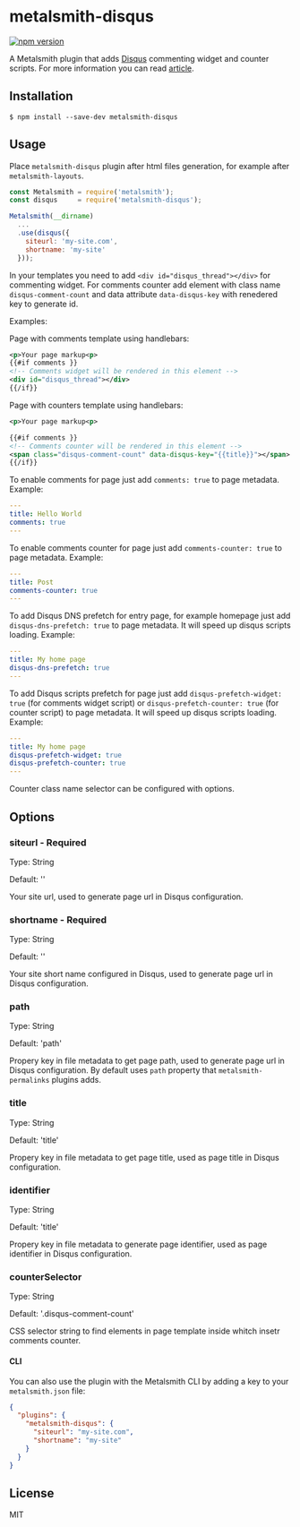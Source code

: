# metalsmith-disqus

[![npm version](https://badge.fury.io/js/metalsmith-disqus.svg)](https://badge.fury.io/js/metalsmith-disqus)

  A Metalsmith plugin that adds [Disqus](https://disqus.com/) commenting widget and counter scripts.
  For more information you can read [article](https://vitaliy-bobrov.github.io/blog/adding-comments-to-metalsmith/).

## Installation

    $ npm install --save-dev metalsmith-disqus

## Usage

Place `metalsmith-disqus` plugin after html files generation, for example after `metalsmith-layouts`.

```js
const Metalsmith = require('metalsmith');
const disqus     = require('metalsmith-disqus');

Metalsmith(__dirname)
  ...
  .use(disqus({
    siteurl: 'my-site.com',
    shortname: 'my-site'
  }));
```

  In your templates you need to add `<div id="disqus_thread"></div>` for commenting widget. For comments counter add element with class name `disqus-comment-count` and data attribute `data-disqus-key` with renedered key to generate id.

  Examples:

  Page with comments template using handlebars:
  ```xml
  <p>Your page markup<p>
  {{#if comments }}
  <!-- Comments widget will be rendered in this element -->
  <div id="disqus_thread"></div>
  {{/if}}
  ```

  Page with counters template using handlebars:
  ```xml
  <p>Your page markup<p>

  {{#if comments }}
  <!-- Comments counter will be rendered in this element -->
  <span class="disqus-comment-count" data-disqus-key="{{title}}"></span>
  {{/if}}
  ```

  To enable comments for page just add `comments: true` to page metadata.
    Example:

  ```yaml
  ---
  title: Hello World
  comments: true
  ---
  ```

  To enable comments counter for page just add `comments-counter: true` to page metadata.
    Example:

  ```yaml
  ---
  title: Post
  comments-counter: true
  ---
  ```

  To add Disqus DNS prefetch for entry page, for example homepage just add `disqus-dns-prefetch: true` to page metadata. It will speed up disqus scripts loading.
    Example:

  ```yaml
  ---
  title: My home page
  disqus-dns-prefetch: true
  ---
  ```

  To add Disqus scripts prefetch for page just add `disqus-prefetch-widget: true` (for comments widget script) or `disqus-prefetch-counter: true` (for counter script) to page metadata. It will speed up disqus scripts loading.
    Example:

  ```yaml
  ---
  title: My home page
  disqus-prefetch-widget: true
  disqus-prefetch-counter: true
  ---
  ```

Counter class name selector can be configured with options.

## Options

### siteurl - **Required**
  Type: String

  Default: ''

  Your site url, used to generate page url in Disqus configuration.

### shortname - **Required**
  Type: String

  Default: ''

  Your site short name configured in Disqus, used to generate page url in Disqus configuration.

### path
  Type: String

  Default: 'path'

  Propery key in file metadata to get page path, used to generate page url in Disqus configuration. By default uses `path` property that `metalsmith-permalinks` plugins adds.

### title
  Type: String

  Default: 'title'

  Propery key in file metadata to get page title, used as page title in Disqus configuration.

### identifier
  Type: String

  Default: 'title'

  Propery key in file metadata to generate page identifier, used as page identifier in Disqus configuration.

### counterSelector
  Type: String

  Default: '.disqus-comment-count'

  CSS selector string to find elements in page template inside whitch insetr comments counter.

#### CLI

  You can also use the plugin with the Metalsmith CLI by adding a key to your `metalsmith.json` file:

```json
{
  "plugins": {
    "metalsmith-disqus": {
      "siteurl": "my-site.com",
      "shortname": "my-site"
    }
  }
}
```

## License

  MIT
